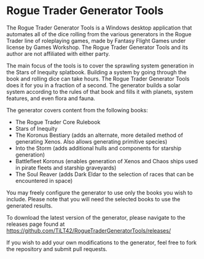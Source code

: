 # Rogue Trader Generator Tools
The Rogue Trader Generator Tools is a Windows desktop application that automates all of the dice rolling from the various generators in the Rogue Trader line of roleplaying games, made by Fantasy Flight Games under license by Games Workshop. The Rogue Trader Generator Tools and its author are not affiliated with either party.

The main focus of the tools is to cover the sprawling system generation in the Stars of Inequity splatbook. Building a system by going through the book and rolling dice can take hours. The Rogue Trader Generator Tools does it for you in a fraction of a second. The generator builds a solar system according to the rules of that book and fills it with planets, system features, and even flora and fauna. 

The generator covers content from the following books:
- The Rogue Trader Core Rulebook
- Stars of Inequity
- The Koronus Bestiary (adds an alternate, more detailed method of generating Xenos. Also allows generating primitive species)
- Into the Storm (adds additional hulls and components for starship generation)
- Battlefleet Koronus (enables generation of Xenos and Chaos ships used in pirate fleets and starship graveyards)
- The Soul Reaver (adds Dark Eldar to the selection of races that can be encountered in space)

You may freely configure the generator to use only the books you wish to include. Please note that you will need the selected books to use the generated results.

To download the latest version of the generator, please navigate to the releases page found at https://github.com/TiLT42/RogueTraderGeneratorTools/releases/

If you wish to add your own modifications to the generator, feel free to fork the repository and submit pull requests.
